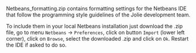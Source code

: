 Netbeans_formatting.zip contains formatting settings for the Netbeans IDE that follow the programming style guidelines of the Jolie development team.

To include them in your local Netbeans installation just download the .zip file, go to menu `Netbeans` -> `Preferences`, click on button `Import` (lower left corner), click on `Browse`, select the downloaded .zip and click on `Ok`. Restart the IDE if asked to do so.
